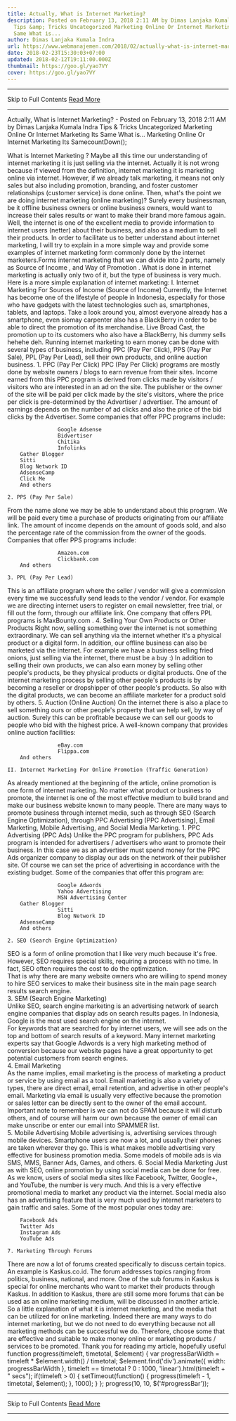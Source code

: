 ```yaml
---
title: Actually, What is Internet Marketing?
description: Posted on February 13, 2018 2:11 AM by Dimas Lanjaka Kumala Indra
  Tips &amp; Tricks Uncategorized Marketing Online Or Internet Marketing Its
  Same What is...
author: Dimas Lanjaka Kumala Indra
url: https://www.webmanajemen.com/2018/02/actually-what-is-internet-marketing.html
date: 2018-02-23T15:30:03+07:00
updated: 2018-02-12T19:11:00.000Z
thumbnail: https://goo.gl/yao7VY
cover: https://goo.gl/yao7VY
---
```


<hr/> Skip to Full Contents <a href="https://www.webmanajemen.com/2018/02/actually-what-is-internet-marketing.html" rel="follow" class="button" id="read-more">Read More</a> <hr/> Actually, What is Internet Marketing? - Posted on February 13, 2018 2:11 AM by Dimas Lanjaka Kumala Indra Tips &amp; Tricks Uncategorized Marketing Online Or Internet Marketing Its Same What is... Marketing Online Or Internet Marketing Its SamecountDown();
 
What is Internet Marketing ?
Maybe all this time our understanding of internet marketing it is just selling via the internet. Actually it is not wrong because if viewed from the definition, internet marketing it is marketing online via internet. However, if we already talk marketing, it means not only sales but also including promotion, branding, and foster customer relationships (customer service) is done online.
Then, what's the point we are doing internet marketing (online marketing)?     Surely every businessman, be it offline business owners or online business     owners, would want to increase their sales results or want to make their     brand more famous again. Well, the internet is one of the excellent media     to provide information to internet users (netter) about their business, and     also as a medium to sell their products. 
In order to facilitate us to better understand about internet marketing, I     will try to explain in a more simple way and provide some examples of     internet marketing form commonly done by the internet marketers.Forms internet marketing that we can divide into 2 parts, namely as    Source of Income , and Way of Promotion .     What is done in internet marketing is actually only two of it, but the type     of business is very much. 
Here is a more simple explanation of internet marketing: 
    I. Internet Marketing For Sources of Income (Source of Income) 
Currently, the Internet has become one of the lifestyle of people in     Indonesia, especially for those who have gadgets with the latest     technologies such as, smartphones, tablets, and laptops. Take a look around     you, almost everyone already has a smartphone, even siomay carpenter also     has a BlackBerry in order to be able to direct the promotion of its     merchandise. Live Broad Cast, the promotion up to its customers who also     have a BlackBerry, his dummy sells hehehe deh. 
Running internet marketing to earn money can be done with several types of     business, including PPC (Pay Per Click), PPS (Pay Per Sale), PPL (Pay Per     Lead), sell their own products, and online auction business. 
    1. PPC (Pay Per Click) 
PPC (Pay Per Click) programs are mostly done by website owners / blogs to     earn revenue from their sites. Income earned from this PPC program is     derived from clicks made by visitors / visitors who are interested in an ad     on the site. The publisher or the owner of the site will be paid per click     made by the site's visitors, where the price per click is pre-determined by     the Advertiser / advertiser. The amount of earnings depends on the number     of ad clicks and also the price of the bid clicks by the Advertiser. 
Some companies that offer PPC programs include: 

                    Google Adsense             
                    Bidvertiser             
                    Chitika             
                    Infolinks             
        Gather Blogger    
        Sitti    
        Blog Network ID    
        AdsenseCamp     
        Click Me    
        And others     

    2. PPS (Pay Per Sale) 
From the name alone we may be able to understand about this program. We     will be paid every time a purchase of products originating from our     affiliate link. The amount of income depends on the amount of goods sold,     and also the percentage rate of the commission from the owner of the goods. 
Companies that offer PPS programs include: 

                    Amazon.com             
                    Clickbank.com             
        And others     

    3. PPL (Pay Per Lead) 
This is an affiliate program where the seller / vendor will give a     commission every time we successfully send leads to the vendor / vendor.     For example we are directing internet users to register on email     newsletter, free trial, or fill out the form, through our affiliate link.     One company that offers PPL programs is             MaxBounty.com         . 
    4. Selling Your Own Products or Other Products 
Right now, selling something over the internet is not something     extraordinary. We can sell anything via the internet whether it's a     physical product or a digital form. In addition, our offline business can     also be marketed via the internet. For example we have a business selling     fried onions, just selling via the internet, there must be a buy :) 
In addition to selling their own products, we can also earn money by     selling other people's products, be they physical products or digital     products. One of the internet marketing process by selling other people's     products is by becoming a             reseller or dropshipper         of other people's products. So also with the digital products, we can     become an affiliate marketer for a product sold by others. 
    5. Auction (Online Auction) 
On the internet there is also a place to sell something ours or other     people's property that we help sell, by way of auction. Surely this can be     profitable because we can sell our goods to people who bid with the highest     price. 
A well-known company that provides online auction facilities: 

                    eBay.com             
                    Flippa.com             
        And others     

    II. Internet Marketing For Online Promotion (Traffic Generation) 
As already mentioned at the beginning of the article, online promotion is     one form of internet marketing. No matter what product or business to     promote, the internet is one of the most effective medium to build brand     and make our business website known to many people. 
There are many ways to promote business through internet media, such as     through SEO (Search Engine Optimization), through PPC Advertising (PPC     Advertising), Email Marketing, Mobile Advertising, and Social Media     Marketing. 
    1. PPC Advertising (PPC Ads) 
Unlike the PPC program for publishers, PPC Ads program is intended for     advertisers / advertisers who want to promote their business. In this case     we as an advertiser must spend money for the PPC Ads organizer company to     display our ads on the network of their publisher site. Of course we can     set the price of advertising in accordance with the existing budget. 
Some of the companies that offer this program are: 

                    Google Adwords             
                    Yahoo Advertising             
                    MSN Advertising Center             
        Gather Blogger     
                    Sitti             
                    Blog Network ID             
        AdsenseCamp     
        And others     

    2. SEO (Search Engine Optimization) 
SEO is a form of online promotion that I like very much because it's         free. However, SEO requires special skills, requiring a process with no         time. In fact, SEO often requires the cost to do the optimization.     
That is why there are many website owners who are willing to spend         money to hire SEO services to make their business site in the main page         search results search engine.     
        3. SEM (Search Engine Marketing)     
Unlike SEO, search engine marketing is an advertising network of search         engine companies that display ads on search results pages. In         Indonesia, Google is the most used search engine on the internet.     
For keywords that are searched for by internet users, we will see ads         on the top and bottom of search results of a keyword. Many internet         marketing experts say that Google Adwords is a very high marketing         method of conversion because our website pages have a great opportunity         to get potential customers from search engines.     
        4. Email Marketing     
As the name implies, email marketing is the process of marketing a         product or service by using email as a tool. Email marketing is also a         variety of types, there are direct email, email retention, and         advertise in other people's email. Marketing via email is usually very         effective because the promotion or sales letter can be directly sent to         the owner of the email account.     
Important note to remember is we can not do SPAM because it will         disturb others, and of course will harm our own because the owner of         email can make unscribe or enter our email into SPAMMER list.     
    5. Mobile Advertising 
Mobile advertising is, advertising services through mobile devices.     Smartphone users are now a lot, and usually their phones are taken wherever     they go. This is what makes mobile advertising very effective for business     promotion media. Some models of mobile ads is via SMS, MMS, Banner Ads,     Games, and others. 
    6. Social Media Marketing 
Just as with SEO, online promotion by using social media can be done for     free. As we know, users of social media sites like Facebook, Twitter,     Google+, and YouTube, the number is very much. And this is a very effective     promotional media to market any product via the internet. 
Social media also has an advertising feature that is very much used by     internet marketers to gain traffic and sales. Some of the most popular ones     today are: 

        Facebook Ads     
        Twitter Ads     
        Instagram Ads     
        YouTube Ads     

    7. Marketing Through Forums 
There are now a lot of forums created specifically to discuss certain     topics. An example is Kaskus.co.id. The forum addresses topics ranging from     politics, business, national, and more. One of the sub forums in Kaskus is     special for online merchants who want to market their products through     Kaskus. In addition to Kaskus, there are still some more forums that can be     used as an online marketing medium, will be discussed in another article. 
So a little explanation of what it is internet marketing, and the media     that can be utilized for online marketing. Indeed there are many ways to do     internet marketing, but we do not need to do everything because not all     marketing methods can be successful we do. Therefore, choose some that are     effective and suitable to make money online or marketing products /     services to be promoted. Thank you for reading my article, hopefully useful function progress(timeleft, timetotal, $element) {     var progressBarWidth = timeleft * $element.width() / timetotal;     $element.find('div').animate({ width: progressBarWidth }, timeleft == timetotal ? 0 : 1000, 'linear').html(timeleft + " secs");     if(timeleft > 0) {         setTimeout(function() {             progress(timeleft - 1, timetotal, $element);         }, 1000);     } };  progress(10, 10, $('#progressBar')); <hr/> Skip to Full Contents <a href="https://www.webmanajemen.com/2018/02/actually-what-is-internet-marketing.html" rel="follow" class="button" id="read-more">Read More</a> <hr/>